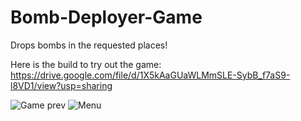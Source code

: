 # Bomb-Deployer-Game
Drops bombs in the requested places! 

Here is the build to try out the game: 
https://drive.google.com/file/d/1X5kAaGUaWLMmSLE-SybB_f7aS9-l8VD1/view?usp=sharing

![Game prev](https://github.com/Carcodee/Bomb-Deployer-Game/assets/74780908/50f81c9e-9ed1-40c0-986b-0145d223d1d8)
![Menu](https://github.com/Carcodee/Bomb-Deployer-Game/assets/74780908/df426a53-dc31-4aa6-8073-d57f8c3081a0)

